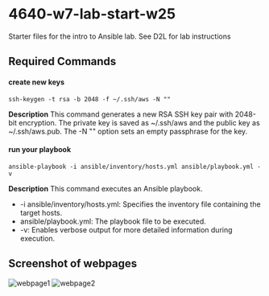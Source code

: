 # 4640-w7-lab-start-w25

Starter files for the intro to Ansible lab.
See D2L for lab instructions


## Required Commands

#### create new keys 
```ssh-keygen -t rsa -b 2048 -f ~/.ssh/aws -N ""```

**Description**
This command generates a new RSA SSH key pair with 2048-bit encryption. The private key is saved as ~/.ssh/aws and the public key as ~/.ssh/aws.pub. The -N "" option sets an empty passphrase for the key.

#### run your playbook
```ansible-playbook -i ansible/inventory/hosts.yml ansible/playbook.yml -v```

**Description**
This command executes an Ansible playbook.
- -i ansible/inventory/hosts.yml: Specifies the inventory file containing the target hosts.
- ansible/playbook.yml: The playbook file to be executed.
- -v: Enables verbose output for more detailed information during execution.

## Screenshot of webpages

![webpage1](webpage1.png)
![webpage2](webpage2.png)